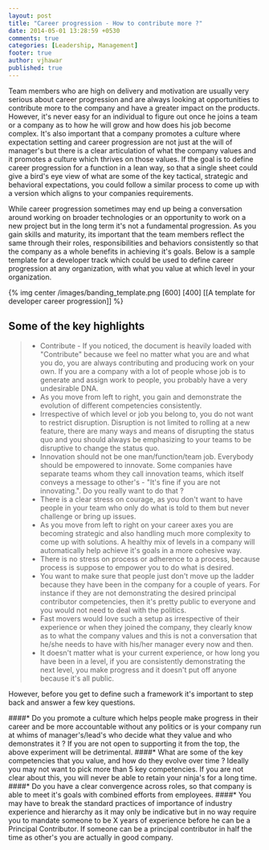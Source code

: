 ```yaml
---
layout: post
title: "Career progression - How to contribute more ?"
date: 2014-05-01 13:28:59 +0530
comments: true
categories: [Leadership, Management]
footer: true
author: vjhawar
published: true
---
```


Team members who are high on delivery and motivation are usually very serious about career progression and are always looking at opportunities to contribute more to the company and have a greater impact on the products. However, it's never easy for an individual to figure out once he joins a team or a company as to how he will grow and how does his job become complex. It's also important that a company promotes a culture where expectation setting and career progression are not just at the will of manager's but there is a clear articulation of what the company values and it promotes a culture which thrives on those values. If the goal is to define career progression for a function in a lean way, so that a single sheet could give a bird's eye view of what are some of the key tactical, strategic and behavioral expectations, you could follow a similar process to come up with a version which aligns to your companies requirements. 
<!--more-->

While career progression sometimes may end up being a conversation around working on broader technologies or an opportunity to work on a new project but in the long term it's not a fundamental progression. As you gain skills and maturity, its important that the team members reflect the same through their roles, responsibilities and behaviors consistently so that the company as a whole benefits in achieving it's goals. Below is a sample template for a developer track which could be used to define career progression at any organization, with what you value at which level in your organization. 

{% img center /images/banding_template.png [600] [400] [[A template for developer career progression]] %}

## Some of the key highlights
>* Contribute - If you noticed, the document is heavily loaded with "Contribute" because we feel no matter what you are and what you do, you are always contributing and producing work on your own. If you are a company with a lot of people whose job is to generate and assign work to people, you probably have a very undesirable DNA.
>* As you move from left to right, you gain and demonstrate the evolution of different competencies consistently.
>* Irrespective of which level or job you belong to, you do not want to restrict disruption. Disruption is not limited to rolling at a new feature, there are many ways and means of disrupting the status quo and you should always be emphasizing to your teams to be disruptive to change the status quo.
>* Innovation should not be one man/function/team job. Everybody should be empowered to innovate. Some companies have separate teams whom they call innovation teams, which itself conveys a message to other's - "It's fine if you are not innovating.". Do you really want to do that ?
>* There is a clear stress on courage, as you don't want to have people in your team who only do what is told to them but never challenge or bring up issues.
>* As you move from left to right on your career axes you are becoming strategic and also handling much more complexity to come up with solutions. A healthy mix of levels in a company will automatically help achieve it's goals in a more cohesive way.
>* There is no stress on process or adherence to a process, because process is suppose to empower you to do what is desired.
>* You want to make sure that people just don't move up the ladder because they have been in the company for a couple of years. For instance if they are not demonstrating the desired principal contributor competencies, then it's pretty public to everyone and you would not need to deal with the politics.
>* Fast movers would love such a setup as irrespective of their experience or when they joined the company, they clearly know as to what the company values and this is not a conversation that he/she needs to have with his/her manager every now and then.
>* It doesn't matter what is your current experience, or how long you have been in a level, if you are consistently demonstrating the next level, you make progress and it doesn't put off anyone because it's all public.


However, before you get to define such a framework it's important to step back and answer a few key questions.

####* Do you promote a culture which helps people make progress in their career and be more accountable without any politics or is your company run at whims of manager's/lead's who decide what they value and who demonstrates it ? If you are not open to supporting it from the top, the above experiment will be detrimental.
####* What are some of the key competencies that you value, and how do they evolve over time ? Ideally you may not want to pick more than 5 key competencies. If you are not clear about this, you will never be able to retain your ninja's for a long time.
####* Do you have a clear convergence across roles, so that company is able to meet it's goals with combined efforts from employees.
####* You may have to break the standard practices of importance of industry experience and hierarchy as it may only be indicative but in no way require you to mandate someone to be X years of experience before he can be a Principal Contributor. If someone can be a principal contributor in half the time as other's you are actually in good company.







